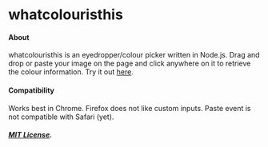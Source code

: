 # whatcolouristhis

#### About
whatcolouristhis is an eyedropper/colour picker written in Node.js. Drag and drop or paste your image on the page and click anywhere on it to retrieve the colour information. Try it out <a href="http://britskit.github.io/whatcolouristhis/" target="_blank">here</a>.


#### Compatibility
Works best in Chrome. Firefox does not like custom inputs. Paste event is not compatible with Safari (yet).


##### <a href="https://github.com/heyavery/whatcolouristhis/blob/master/LICENSE.md">MIT License</a>.
